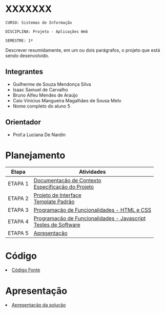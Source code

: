 # XXXXXXX

`CURSO: Sistemas de Informação`

`DISCIPLINA: Projeto - Aplicações Web`

`SEMESTRE: 1º`

Descrever resumidamente, em um ou dois parágrafos, o projeto que está sendo desenvolvido.

## Integrantes

* Guilherme de Souza Mendonça Silva
* Isaac Samuel de Carvalho
* Bruno Alfeu Mendes de Araújo
* Caio Vinicius Mangueira Magalhães de Sousa Melo
* Nome completo do aluno 5

## Orientador

* Prof.a Luciana De Nardin

# Planejamento

| Etapa         | Atividades |
|  :----:   | ----------- |
| ETAPA 1         |[Documentação de Contexto](docs/context.md) <br> [Especificação do Projeto](docs/especification.md) |
| ETAPA 2         |[Projeto de Interface](docs/interface.md) <br> [Template Padrão](docs/template.md) |
| ETAPA 3         |[Programação de Funcionalidades - HTML e CSS](docs/development.md) |
| ETAPA 4        |[Programação de Funcionalidades - Javascript](docs/development.md) <br> [Testes de Software ](docs/tests.md) |
| ETAPA 5         | [Apresentação](presentation/README.md) |

# Código

<li><a href="src/README.md"> Código Fonte</a></li>

# Apresentação

<li><a href="presentation/README.md"> Apresentação da solução</a></li>
